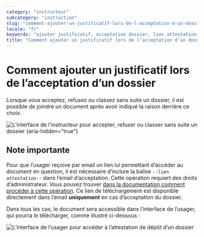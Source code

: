 ```yaml
---
category: "instructeur"
subcategory: "instruction"
slug: "comment-ajouter-un-justificatif-lors-de-l-acceptation-d-un-dossier"
locale: "fr"
keywords: "ajouter justificatif, acceptation dossier, lien attestation, documentation administrateur"
title: "Comment ajouter un justificatif lors de l’acceptation d’un dossier"
---
```


# Comment ajouter un justificatif lors de l’acceptation d’un dossier

Lorsque vous acceptez, refusez ou classez sans suite un dossier, il est possible de joindre un document après avoir indiqué la raison derrière ce choix.

![L’interface de l’instructeur pour accepter, refuser ou classer sans suite un dossier {aria-hidden="true"}](faq/instructeur-accepter-add-justificatif.png)

## Note importante

Pour que l’usager reçoive par email un lien lui permettant d’accéder au document en question, il est nécessaire d’inclure la balise `--lien attestation--` dans l’email d’acceptation. Cette opération requiert des droits d’administrateur. Vous pouvez trouver [dans la documentation comment procéder à cette opération](https://doc.demarches-simplifiees.fr/tutoriels/tutoriel-administrateur#les-e-mails-automatiques). Ce lien de téléchargement est disponible directement dans l’email **uniquement** en cas d’acceptation du dossier.

Dans tous les cas, le document sera accessible dans l’interface de l’usager, qui pourra le télécharger, comme illustré ci-dessous :

![L’interface de l’usager pour accéder à l’attestation de dépôt d’un dossier](faq/usager-dossier-accepte-summary.png)
